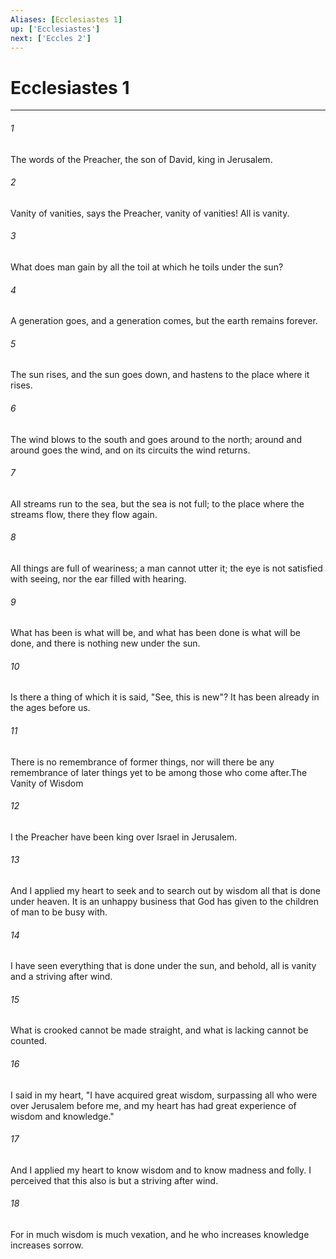 ```yaml
---
Aliases: [Ecclesiastes 1]
up: ['Ecclesiastes']
next: ['Eccles 2']
---
```

# Ecclesiastes 1
***



###### 1 
The words of the Preacher, the son of David, king in Jerusalem. 

###### 2 
Vanity of vanities, says the Preacher, vanity of vanities! All is vanity. 

###### 3 
What does man gain by all the toil at which he toils under the sun? 

###### 4 
A generation goes, and a generation comes, but the earth remains forever. 

###### 5 
The sun rises, and the sun goes down, and hastens to the place where it rises. 

###### 6 
The wind blows to the south and goes around to the north; around and around goes the wind, and on its circuits the wind returns. 

###### 7 
All streams run to the sea, but the sea is not full; to the place where the streams flow, there they flow again. 

###### 8 
All things are full of weariness; a man cannot utter it; the eye is not satisfied with seeing, nor the ear filled with hearing. 

###### 9 
What has been is what will be, and what has been done is what will be done, and there is nothing new under the sun. 

###### 10 
Is there a thing of which it is said, "See, this is new"? It has been already in the ages before us. 

###### 11 
There is no remembrance of former things, nor will there be any remembrance of later things yet to be among those who come after.The Vanity of Wisdom 

###### 12 
I the Preacher have been king over Israel in Jerusalem. 

###### 13 
And I applied my heart to seek and to search out by wisdom all that is done under heaven. It is an unhappy business that God has given to the children of man to be busy with. 

###### 14 
I have seen everything that is done under the sun, and behold, all is vanity and a striving after wind. 

###### 15 
What is crooked cannot be made straight, and what is lacking cannot be counted. 

###### 16 
I said in my heart, "I have acquired great wisdom, surpassing all who were over Jerusalem before me, and my heart has had great experience of wisdom and knowledge." 

###### 17 
And I applied my heart to know wisdom and to know madness and folly. I perceived that this also is but a striving after wind. 

###### 18 
For in much wisdom is much vexation, and he who increases knowledge increases sorrow.
